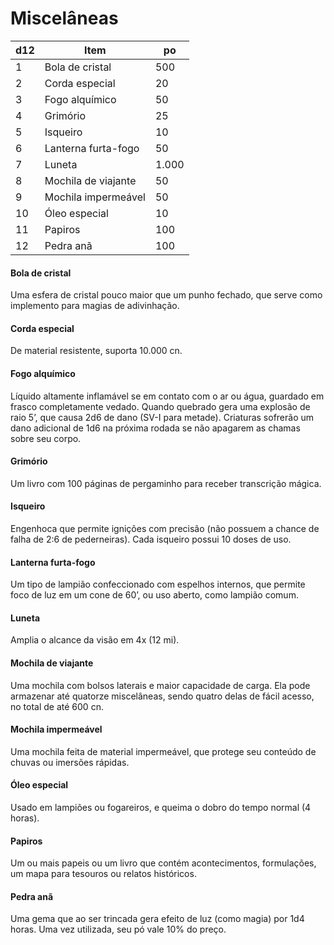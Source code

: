 # Miscelâneas

| d12 | Item                | po    |
| --- | ------------------- | ----- |
| 1   | Bola de cristal     | 500   |
| 2   | Corda especial      | 20    |
| 3   | Fogo alquímico      | 50    |
| 4   | Grimório            | 25    |
| 5   | Isqueiro            | 10    |
| 6   | Lanterna furta-fogo | 50    |
| 7   | Luneta              | 1.000 |
| 8   | Mochila de viajante | 50    |
| 9   | Mochila impermeável | 50    |
| 10  | Óleo especial       | 10    |
| 11  | Papiros             | 100   |
| 12  | Pedra anã           | 100   |

#### Bola de cristal
Uma esfera de cristal pouco maior que um punho fechado, que serve como implemento para magias de adivinhação.

#### Corda especial
De material resistente, suporta 10.000 cn.

#### Fogo alquímico 
Líquido altamente inflamável se em contato com o ar ou água, guardado em frasco completamente vedado. Quando quebrado gera uma explosão de raio 5’, que causa 2d6 de dano (SV-I para metade). Criaturas sofrerão um dano adicional de 1d6 na próxima rodada se não apagarem as chamas sobre seu corpo.

#### Grimório
Um livro com 100 páginas de pergaminho para receber transcrição mágica.

#### Isqueiro
Engenhoca que permite ignições com precisão (não possuem a chance de falha de 2:6 de pederneiras). Cada isqueiro possui 10 doses de uso.

#### Lanterna furta-fogo
Um tipo de lampião confeccionado com espelhos internos, que permite foco de luz em um cone de 60’, ou uso aberto, como lampião comum.

#### Luneta
Amplia o alcance da visão em 4x (12 mi).

#### Mochila de viajante 
Uma mochila com bolsos laterais e maior capacidade de carga. Ela pode armazenar até quatorze miscelâneas, sendo quatro delas de fácil acesso, no total de até 600 cn.

#### Mochila impermeável
Uma mochila feita de material impermeável, que protege seu conteúdo de chuvas ou imersões rápidas.

#### Óleo especial
Usado em lampiões ou fogareiros, e queima o dobro do tempo normal (4 horas).

#### Papiros
Um ou mais papeis ou um livro que contém acontecimentos, formulações, um mapa para tesouros ou relatos históricos.

#### Pedra anã
Uma gema que ao ser trincada gera efeito de luz (como magia) por 1d4 horas. Uma vez utilizada, seu pó vale 10% do preço.
